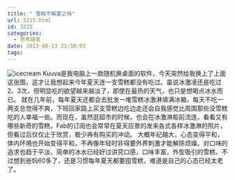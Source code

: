 ```yaml
---
title: " 雪糕不解夏之味"
url: 3215.html
id: 3215
categories:
  - 思考随笔
date: 2013-08-13 23:50:03
tags:
---
```


![icecream](../../../images/2013/08/icecream.jpg) Kuuva是我电脑上一款随机换桌面的软件，今天突然给我换上了上面这张图，这才让我想起来今年夏天连一支雪糕都没有吃过。虽说冰激凌还是吃过2、3次，但明显吃的欲望越来越淡了，即使在最热的天气，也只是想喝点冰水而已。 就在几年前，每年夏天还都会去批发一堆雪糕冰激淋填满冰箱，每天不吃一两支总觉得不爽，下班回家路上买支雪糕边吃边走还会自我感觉比周围那些没雪糕吃的人幸福一些。而现在，虽然逛超市的时候，也会在冰激淋柜前流连，看看又有哪些新奇的雪糕，Fab的订阅也会常常在夏天应景的发来各式各样冰激淋的照片，但看过后仅仅止于欣赏，极少再有购买的冲动。 大概年纪越大，心态变得平和，体内环境也开始变得平和，不再像年轻时非得要外界刺激才能解除烦燥。对口味的追求也趋于平淡，简单的冰水已经好过讲究口感，口味丰富，外型吸引的雪糕。不过想到爸妈60多了，还是习惯每年夏天都要囤雪糕，难道是自己的心态已经太老了。